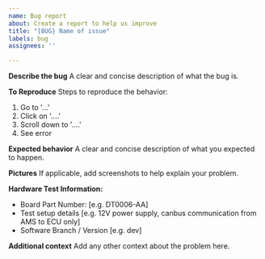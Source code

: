 ```yaml
---
name: Bug report
about: Create a report to help us improve
title: "[BUG} Name of issue"
labels: bug
assignees: ''

---
```


**Describe the bug**
A clear and concise description of what the bug is.

**To Reproduce**
Steps to reproduce the behavior:
1. Go to '...'
2. Click on '....'
3. Scroll down to '....'
4. See error

**Expected behavior**
A clear and concise description of what you expected to happen.

**Pictures**
If applicable, add screenshots to help explain your problem.

**Hardware Test Information:**
 - Board Part Number: [e.g. DT0006-AA]
 - Test setup details [e.g. 12V power supply, canbus communication from AMS to ECU only]
 - Software Branch / Version [e.g. dev]

**Additional context**
Add any other context about the problem here.
